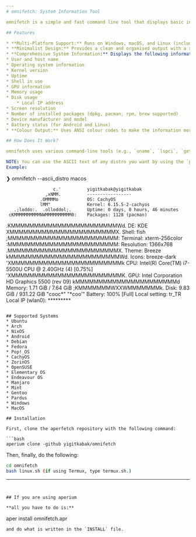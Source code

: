 ```yaml
---
# omnifetch: System Information Tool

omnifetch is a simple and fast command line tool that displays basic information about your system, accompanied by a nice and simple **ASCII logo**. It is designed to run on Windows, macOS, and Linux (including Android with Termux) systems.

## Features

* **Multi-Platform Support:** Runs on Windows, macOS, and Linux (including Android with Termux).
* **Minimalist Design:** Provides a clean and organised output with a single stylish ASCII logo.
* **Comprehensive System Information:** Displays the following information:
* User and host name
* Operating system information
* Kernel version
* Uptime
* Shell in use
* GPU information
* Memory usage
* Disk usage
    * Local IP address
* Screen resolution
* Number of installed packages (dpkg, pacman, rpm, brew supported)
* Device manufacturer and model
* Battery status (for Android and Linux)
* **Colour Output:** Uses ANSI colour codes to make the information more readable.

## How Does It Work?

omnifetch uses various command-line tools (e.g., `uname`, `lspci`, `getprop`, `wmic`, `sysctl`, `xrandr`, `dpkg`, etc.) and Go's `gopsutil` library to collect system information. It prints this information to your terminal in a neat, aligned format alongside an elegant ASCII logo.

NOTE: You can use the ASCII text of any distro you want by using the `pixfetch ascii_distro` command!
Example:
```
❯ omnifetch --ascii_distro macos

                      c.'          yigitkabak@yigitkabak
                   ,xNMM.          -----------------
                 .OMMMMo           OS: CachyOS
                 lMM"              Kernel: 6.15.5-2-cachyos
       .;loddo:.  .olloddol;.      Uptime: 0 days, 0 hours, 46 minutes
     cKMMMMMMMMMMNWMMMMMMMMMM0:    Packages: 1128 (pacman)
   .KMMMMMMMMMMMMMMMMMMMMMMMWd.    DE: KDE
   XMMMMMMMMMMMMMMMMMMMMMMMX.      Shell: fish
  ;MMMMMMMMMMMMMMMMMMMMMMMM:       Terminal: xterm-256color
  :MMMMMMMMMMMMMMMMMMMMMMMM:       Resolution: 1366x768
  .MMMMMMMMMMMMMMMMMMMMMMMMX.      Theme: Breeze
   kMMMMMMMMMMMMMMMMMMMMMMMMWd.    Icons: breeze-dark
   'XMMMMMMMMMMMMMMMMMMMMMMMMk     CPU: Intel(R) Core(TM) i7-5500U CPU @ 2.40GHz (4) [0.75%]
    'XMMMMMMMMMMMMMMMMMMMMMMMMK.   GPU: Intel Corporation HD Graphics 5500 (rev 09)
      kMMMMMMMMMMMMMMMMMMMMMMd     Memory: 1.71 GiB / 7.64 GiB
       ;KMMMMMMMWXXWMMMMMMMk.      Disk: 9.83 GiB / 931.22 GiB
         "cooc*"    "*coo'"        Battery: 100% [Full]
                                   Local setting: tr_TR
                                   Local IP (wlan0): *********

```

## Supported Systems
* Ubuntu
* Arch
* NixOS
* Android
* Debian
* Fedora
* Pop!_OS
* CachyOS
* ZorinOS
* OpenSUSE
* Elementary OS
* Endeavour OS
* Manjaro
* Mint
* Gentoo
* Pardus
* Windows
* MacOS

## Installation

First, clone the aperfetch repository with the following command:

```bash
aperium clone -github yigitkabak/omnifetch
```

Then, finally, do the following:

```bash
cd omnifetch
bash linux.sh (if using Termux, type termux.sh.)
```
---
```


## If you are using aperium

**all you have to do is:**
```
aper install omnifetch.apr
```
and do what is written in the `INSTALL` file.

